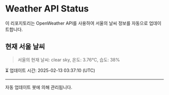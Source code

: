 
# Weather API Status

이 리포지토리는 OpenWeather API를 사용하여 서울의 날씨 정보를 자동으로 업데이트합니다.

## 현재 서울 날씨
> 서울의 현재 날씨: clear sky, 온도: 3.76°C, 습도: 38%

⏳ 업데이트 시간: 2025-02-13 03:37:10 (UTC)

---
자동 업데이트 봇에 의해 관리됩니다.
